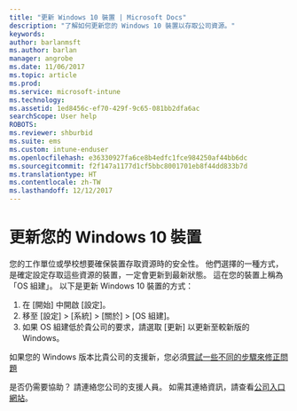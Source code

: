 ```yaml
---
title: "更新 Windows 10 裝置 | Microsoft Docs"
description: "了解如何更新您的 Windows 10 裝置以存取公司資源。"
keywords: 
author: barlanmsft
ms.author: barlan
manager: angrobe
ms.date: 11/06/2017
ms.topic: article
ms.prod: 
ms.service: microsoft-intune
ms.technology: 
ms.assetid: 1ed8456c-ef70-429f-9c65-081bb2dfa6ac
searchScope: User help
ROBOTS: 
ms.reviewer: shburbid
ms.suite: ems
ms.custom: intune-enduser
ms.openlocfilehash: e36330927fa6ce8b4edfc1fce984250af44bb6dc
ms.sourcegitcommit: f2f147a1177d1cf5bbc8001701eb8f44dd833b7d
ms.translationtype: HT
ms.contentlocale: zh-TW
ms.lasthandoff: 12/12/2017
---
```

# <a name="update-your-windows-10-device"></a>更新您的 Windows 10 裝置

您的工作單位或學校想要確保裝置存取資源時的安全性。 他們選擇的一種方式，是確定設定存取這些資源的裝置，一定會更新到最新狀態。 這在您的裝置上稱為「OS 組建」。 以下是更新 Windows 10 裝置的方式：

1. 在 [開始] 中開啟 [設定]。
2. 移至 [設定] > [系統] > [關於] > [OS 組建]。
3. 如果 OS 組建低於貴公司的要求，請選取 [更新] 以更新至較新版的 Windows。

如果您的 Windows 版本比貴公司的支援新，您必須[嘗試一些不同的步驟來修正問題](your-windows-version-isnt-yet-supported.md)

是否仍需要協助？ 請連絡您公司的支援人員。 如需其連絡資訊，請查看[公司入口網站](https://portal.manage.microsoft.com#HelpDeskDialog)。
